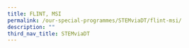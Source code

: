 ```yaml
---
title: FLINT, MSI
permalink: /our-special-programmes/STEMviaDT/flint-msi/
description: ""
third_nav_title: STEMviaDT
---
```

